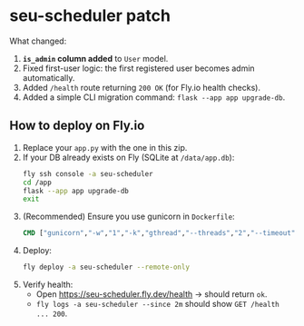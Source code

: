 # seu-scheduler patch

What changed:

1. **`is_admin` column added** to `User` model.
2. Fixed first-user logic: the first registered user becomes admin automatically.
3. Added `/health` route returning `200 OK` (for Fly.io health checks).
4. Added a simple CLI migration command: `flask --app app upgrade-db`.

## How to deploy on Fly.io

1. Replace your `app.py` with the one in this zip.
2. If your DB already exists on Fly (SQLite at `/data/app.db`):
   ```bash
   fly ssh console -a seu-scheduler
   cd /app
   flask --app app upgrade-db
   exit
   ```
3. (Recommended) Ensure you use gunicorn in `Dockerfile`:
   ```dockerfile
   CMD ["gunicorn","-w","1","-k","gthread","--threads","2","--timeout","120","--graceful-timeout","30","-b","0.0.0.0:8080","app:app"]
   ```
4. Deploy:
   ```bash
   fly deploy -a seu-scheduler --remote-only
   ```
5. Verify health:
   - Open https://seu-scheduler.fly.dev/health → should return `ok`.
   - `fly logs -a seu-scheduler --since 2m` should show `GET /health ... 200`.

